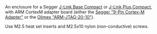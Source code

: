 An enclosure for a Segger [J-Link Base
Compact](https://www.segger.com/products/debug-probes/j-link/models/j-link-base/)
or [J-Link Plus
Compact](https://www.segger.com/products/debug-probes/j-link/models/j-link-plus/),
with ARM CortexM adapter board (either the [Segger "9-Pin Cortex-M
Adapter"](https://www.segger.com/products/debug-probes/j-link/accessories/adapters/9-pin-cortex-m-adapter/)
or the [Olimex
"ARM-JTAG-20-10"](https://www.olimex.com/Products/ARM/JTAG/ARM-JTAG-20-10/)).

Use M2.5 heat set inserts and M2.5x10 nylon (non-conductive) screws.
